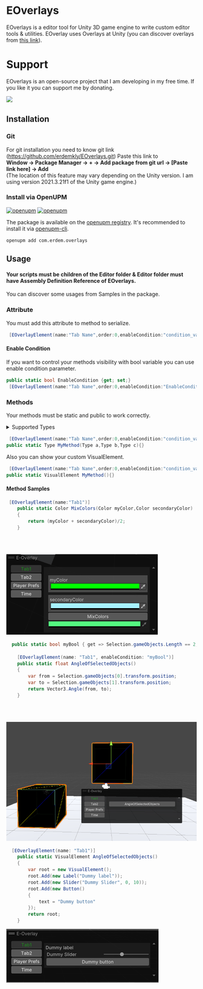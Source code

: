 # EOverlays

EOverlays is a editor tool for Unity 3D game engine to write custom editor tools & utilities. 
EOverlay uses Overlays at Unity (you can discover overlays from [this link](https://docs.unity3d.com/Manual/overlays.html)).

# Support

EOverlays is an open-source project that I am developing in my free time. If you like it you can support me by donating.

<a href="https://www.buymeacoffee.com/erdemkly"><img src="https://img.buymeacoffee.com/button-api/?text=Buy me a pizza&emoji=🍕&slug=erdemkly&button_colour=FFDD00&font_colour=000000&font_family=Poppins&outline_colour=000000&coffee_colour=ffffff" /></a>

## Installation

### Git

For git installation you need to know git link (https://github.com/erdemkly/EOverlays.git)
Paste this link to<br>
<b>Window -> Package Manager -> + -> Add package from git url -> [Paste link here] -> Add</b><br>
(The location of this feature may vary depending on the Unity version. I am using version 2021.3.21f1 of the Unity game engine.)

### Install via OpenUPM

[![openupm](https://img.shields.io/npm/v/com.erdem.overlays?label=openupm&registry_uri=https://package.openupm.com)](https://openupm.com/packages/com.erdem.overlays/)
[![openupm](https://img.shields.io/badge/dynamic/json?color=brightgreen&label=downloads&query=%24.downloads&suffix=%2Fmonth&url=https%3A%2F%2Fpackage.openupm.com%2Fdownloads%2Fpoint%2Flast-month%2Fcom.erdem.overlays)](https://openupm.com/packages/com.erdem.overlays/)

The package is available on the [openupm registry](https://openupm.com). It's recommended to install it via [openupm-cli](https://github.com/openupm/openupm-cli).

```
openupm add com.erdem.overlays
```

## Usage

#### Your scripts must be children of the Editor folder & Editor folder must have Assembly Definition Reference of EOverlays.
You can discover some usages from Samples in the package.

### Attribute
You must add this attribute to method to serialize.
```csharp
 [EOverlayElement(name:"Tab Name",order:0,enableCondition:"condition_variable_name")]
```
#### Enable Condition
If you want to control your methods visibility with bool variable you can use enable condition parameter.
```csharp
public static bool EnableCondition {get; set;}
 [EOverlayElement(name:"Tab Name",order:0,enableCondition:"EnableCondition")]
```

### Methods

Your methods must be static and public to work correctly.
<details>
  <summary>Supported Types</summary>
  
  ```csharp
 void, int, float, double,
long, Enum, Object, Vector2,
Vector3, Vector2Int, Vector3Int, string, Color
```
For now.

</details>

```csharp
 [EOverlayElement(name:"Tab Name",order:0,enableCondition:"condition_variable_name")]
public static Type MyMethod(Type a,Type b,Type c){}
```

Also you can show your custom VisualElement.

```csharp
 [EOverlayElement(name:"Tab Name",order:0,enableCondition:"condition_variable_name")]
public static VisualElement MyMethod(){}
```

#### Method Samples

```csharp
 [EOverlayElement(name:"Tab1")]
    public static Color MixColors(Color myColor,Color secondaryColor)
    {
        return (myColor + secondaryColor)/2;
    }
```
<br>
<br>

![Return Method](./Document~/methodReturn.png)

```csharp
  public static bool myBool { get => Selection.gameObjects.Length == 2; }
    
    [EOverlayElement(name: "Tab1", enableCondition: "myBool")]
    public static float AngleOfSelectedObjects()
    {
        var from = Selection.gameObjects[0].transform.position;
        var to = Selection.gameObjects[1].transform.position;
        return Vector3.Angle(from, to);
    }
```
<br>
<br>

![Return Method](./Document~/methodEnableCondition.png)

```csharp
  [EOverlayElement(name: "Tab1")]
    public static VisualElement AngleOfSelectedObjects()
    {
        var root = new VisualElement();
        root.Add(new Label("Dummy label"));
        root.Add(new Slider("Dummy Slider", 0, 10));
        root.Add(new Button()
        {
            text = "Dummy button"
        });
        return root;
    }
```
![Return Method](./Document~/methodVisualElement.png)
